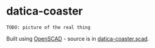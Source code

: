 # datica-coaster

`TODO: picture of the real thing`

Built using [OpenSCAD](http://www.openscad.org/) - source is in [datica-coaster.scad](./datica-coaster.scad).
